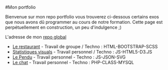 #Mon portfolio

Bienvenue sur mon repo portfolio vous trouverez ci-dessous certains exos que nous avons dû programmer au cours de notre formation.
Cette page est perpétuellement en construction, un peu d'indulgence ;)

L'adresse de mon [repo global](https://github.com/emilemarkus) 

 *  [Le restaurant](https://emilemarkus.github.io/restaurant-css/) - Travail de groupe / Techno : HTML-BOOTSTRAP-SCSS
 *  [Statistiques visuals](http://www.markus-emile.be/becode/d3/) - Travail personnel / Techno : JS-HTML5-D3.JS
 *  [Le Pendu](https://emilemarkus.github.io/LePendu/) - Travail personnel - Techno : JS-JSON-SVG
 *  [Le chat](http://www.markus-emile.be/becode/chat/) - Travail personnel - Techno : PHP-CLASS-MYSQL
